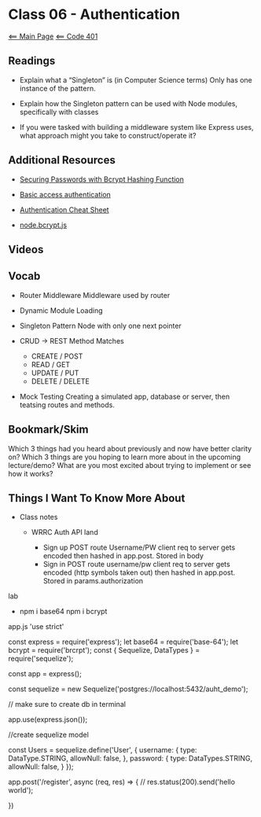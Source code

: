 # Class 06 - Authentication

[<== Main Page](../README.md)
[<== Code 401](../code401/code401.md)

## Readings

- Explain what a “Singleton” is (in Computer Science terms)
 Only has one instance of the pattern.

- Explain how the Singleton pattern can be used with Node modules, specifically with classes

- If you were tasked with building a middleware system like Express uses, what approach might you take to construct/operate it?
  
## Additional Resources

- [Securing Passwords with Bcrypt Hashing Function](https://thehackernews.com/2014/04/securing-passwords-with-bcrypt-hashing.html)

- [Basic access authentication](https://en.wikipedia.org/wiki/Basic_access_authentication)

- [Authentication Cheat Sheet](https://cheatsheetseries.owasp.org/cheatsheets/Authentication_Cheat_Sheet.html)

- [node.bcrypt.js](https://www.npmjs.com/package/bcrypt)

## Videos

## Vocab

- Router Middleware
  Middleware used by router 

- Dynamic Module Loading
  
- Singleton Pattern
  Node with only one next pointer

- CRUD -> REST Method Matches
  - CREATE / POST
  - READ / GET
  - UPDATE / PUT
  - DELETE / DELETE

- Mock Testing
  Creating a simulated app, database or server, then teatsing routes and methods.

## Bookmark/Skim

Which 3 things had you heard about previously and now have better clarity on?
Which 3 things are you hoping to learn more about in the upcoming lecture/demo?
What are you most excited about trying to implement or see how it works?

## Things I Want To Know More About

- Class notes

  - WRRC Auth API land

    - Sign up POST route Username/PW client req to server gets encoded then hashed in app.post. Stored in body
    - Sign in POST route username/pw client req to server gets encoded (http symbols taken out) then hashed in app.post. Stored in params.authorization

lab 
- npm i base64
npm i bcrypt

app.js
'use strict'

const express = require('express');
let base64 = require('base-64');
let bcrypt = require('brcrpt');
const { Sequelize, DataTypes } = require('sequelize');

const app = express();

const sequelize = new Sequelize('postgres://localhost:5432/auht_demo');

// make sure to create db in terminal

app.use(express.json());

//create sequelize model

const Users = sequelize.define('User', {
    username: {
        type: DataType.STRING,
        allowNull: false,
    },
    password: {
        type: DataTypes.STRING,
        allowNull: false,
    }
});

app.post('/register', async (req, res) => {
    // res.status(200).send('hello world');


})
